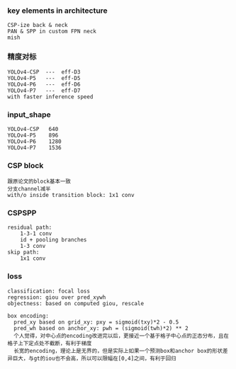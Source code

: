 ### key elements in architecture
    CSP-ize back & neck
    PAN & SPP in custom FPN neck
    mish


### 精度对标
    YOLOv4-CSP  ---  eff-D3
    YOLOv4-P5   ---  eff-D5
    YOLOv4-P6   ---  eff-D6
    YOLOv4-P7   ---  eff-D7
    with faster inference speed


### input_shape
    YOLOv4-CSP   640
    YOLOv4-P5    896
    YOLOv4-P6    1280
    YOLOv4-P7    1536


### CSP block
    跟原论文的block基本一致
    分支channel减半
    with/o inside transition block: 1x1 conv


### CSPSPP
    residual path:
        1-3-1 conv
        id + pooling branches
        1-3 conv
    skip path:
        1x1 conv
    



### loss
    classification: focal loss
    regression: giou over pred_xywh
    objectness: based on computed giou, rescale

    box encoding:
      pred_xy based on grid_xy: pxy = sigmoid(txy)*2 - 0.5
      pred_wh based on anchor_xy: pwh = (sigmoid(twh)*2) ** 2
      个人觉得，对中心点的encoding改进完以后，更接近一个基于格子中心点的正态分布，且在格子上下定点处不截断，有利于梯度
      长宽的encoding，理论上是无界的，但是实际上如果一个预测box和anchor box的形状差异巨大，与gt的iou也不会高，所以可以限幅在[0,4]之间，有利于回归




      






